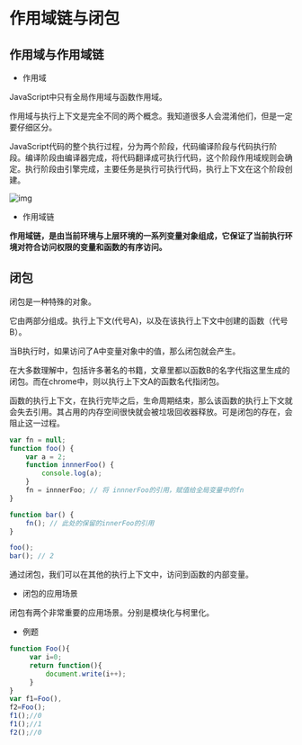 # 作用域链与闭包

## 作用域与作用域链

- 作用域

JavaScript中只有全局作用域与函数作用域。

作用域与执行上下文是完全不同的两个概念。我知道很多人会混淆他们，但是一定要仔细区分。

JavaScript代码的整个执行过程，分为两个阶段，代码编译阶段与代码执行阶段。编译阶段由编译器完成，将代码翻译成可执行代码，这个阶段作用域规则会确定。执行阶段由引擎完成，主要任务是执行可执行代码，执行上下文在这个阶段创建。

![img](img/working_filed.jpg)

- 作用域链

**作用域链，是由当前环境与上层环境的一系列变量对象组成，它保证了当前执行环境对符合访问权限的变量和函数的有序访问。**

## 闭包

闭包是一种特殊的对象。

它由两部分组成。执行上下文(代号A)，以及在该执行上下文中创建的函数（代号B）。

当B执行时，如果访问了A中变量对象中的值，那么闭包就会产生。

在大多数理解中，包括许多著名的书籍，文章里都以函数B的名字代指这里生成的闭包。而在chrome中，则以执行上下文A的函数名代指闭包。

函数的执行上下文，在执行完毕之后，生命周期结束，那么该函数的执行上下文就会失去引用。其占用的内存空间很快就会被垃圾回收器释放。可是闭包的存在，会阻止这一过程。

```js
var fn = null;
function foo() {
    var a = 2;
    function innnerFoo() {
        console.log(a);
    }
    fn = innnerFoo; // 将 innnerFoo的引用，赋值给全局变量中的fn
}

function bar() {
    fn(); // 此处的保留的innerFoo的引用
}

foo();
bar(); // 2
```

通过闭包，我们可以在其他的执行上下文中，访问到函数的内部变量。

- 闭包的应用场景

闭包有两个非常重要的应用场景。分别是模块化与柯里化。

- 例题

```js
function Foo(){
     var i=0;
     return function(){
         document.write(i++);
     }
}
var f1=Foo(),
f2=Foo();
f1();//0
f1();//1
f2();//0
```